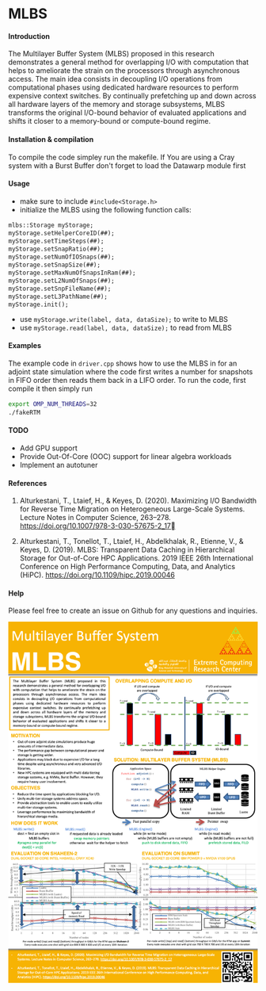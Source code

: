 MLBS
============

#### Introduction
The Multilayer Buffer System (MLBS) proposed in this research demonstrates a general method for overlapping I/O with computation that helps to ameliorate the strain on the processors through asynchronous access. The main idea consists in decoupling I/O operations from computational phases using dedicated hardware resources to perform expensive context switches. By continually prefetching up and down across all hardware layers of the memory and storage subsystems, MLBS transforms the original I/O-bound behavior of evaluated applications and shifts it closer to a memory-bound or compute-bound regime.


#### Installation & compilation
To compile the code simpley run the makefile. If You are using a Cray system 
with a Burst Buffer don't forget to load the Datawarp module first


#### Usage
* make sure to include `#include<Storage.h>`
* initialize the MLBS using the following function calls:
```
mlbs::Storage myStorage; 
myStorage.setHelperCoreID(##);
myStorage.setTimeSteps(##);
myStorage.setSnapRatio(##);
myStorage.setNumOfIOSnaps(##);
myStorage.setSnapSize(##);
myStorage.setMaxNumOfSnapsInRam(##);
myStorage.setL2NumOfSnaps(##);
myStorage.setSnpFileName(##);
myStorage.setL3PathName(##);
myStorage.init();
``` 
* use `myStorage.write(label, data, dataSize);` to write to MLBS
* use `myStorage.read(label, data, dataSize);` to read from MLBS

#### Examples
The example code in `driver.cpp` shows how to use the MLBS in for an adjoint state simulation where the code 
first writes a number for snapshots in FIFO order then reads them back in a LIFO order.
To run the code, first compile it then simply run

```sh
export OMP_NUM_THREADS=32
./fakeRTM
```

#### TODO
* Add GPU support
* Provide Out-Of-Core (OOC) support for linear algebra workloads
* Implement an autotuner

#### References
1. Alturkestani, T., Ltaief, H., & Keyes, D. (2020). Maximizing I/O Bandwidth for Reverse Time Migration on Heterogeneous Large-Scale Systems. Lecture Notes in Computer Science, 263–278. https://doi.org/10.1007/978-3-030-57675-2_17

2. Alturkestani, T., Tonellot, T., Ltaief, H., Abdelkhalak, R., Etienne, V., & Keyes, D. (2019). MLBS: Transparent Data Caching in Hierarchical Storage for Out-of-Core HPC Applications. 2019 IEEE 26th International Conference on High Performance Computing, Data, and Analytics (HiPC). https://doi.org/10.1109/hipc.2019.00046

#### Help
Please feel free to create an issue on Github for any questions and inquiries.

![Handout](docs/mlbs_handout.png)
